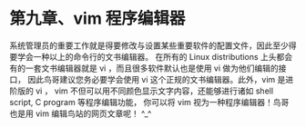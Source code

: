 # 第九章、vim 程序编辑器


系统管理员的重要工作就是得要修改与设置某些重要软件的配置文件，因此至少得要学会一种以上的命令行的文书编辑器。 在所有的 Linux distributions 上头都会有的一套文书编辑器就是 vi ，而且很多软件默认也是使用 vi 做为他们编辑的接口， 因此鸟哥建议您务必要学会使用 vi 这个正规的文书编辑器。此外，vim 是进阶版的 vi ， vim 不但可以用不同颜色显示文字内容，还能够进行诸如 shell script, C program 等程序编辑功能， 你可以将 vim 视为一种程序编辑器！鸟哥也是用 vim 编辑鸟站的网页文章呢！ ^\_^